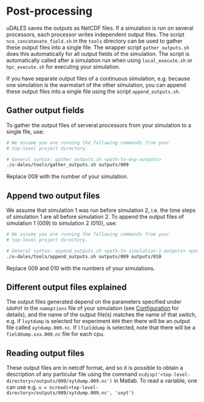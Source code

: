 # Post-processing

uDALES saves the outputs as NetCDF files. If a simulation is run on several processors, each processor writes independent output files. The script `nco_concatenate_field.sh` in the `tools` directory can be used to gather these output files into a single file.
The wrapper script `gather_outputs.sh` does this automatically for all output fields of the simulation. The script is automatically called after a simulation run when using `local_execute.sh` or `hpc_execute.sh` for executing your simulation.

If you have separate output files of a continuous simulation, e.g. because one simulation is the warmstart of the other simulation, you can append these output files into a single file using the script `append_outputs.sh`.

## Gather output fields

To gather the output files of serveral processors from your simulation to a single file, use:

``` sh
# We assume you are running the following commands from your
# top-level project directory.

# General syntax: gather_outputs.sh <path-to-exp-outputs>
./u-dales/tools/gather_outputs.sh outputs/009
```

Replace 009 with the number of your simulation.

## Append two output files

We assume that simulation 1 was run before simulation 2, i.e. the time steps of simulation 1 are all before simulation 2. To append the output files of simulation 1 (009) to simulation 2 (010), use:

``` sh
# We assume you are running the following commands from your
# top-level project directory.

# General syntax: append_outputs.sh <path-to-simulation-1-outputs> <path-to-simulation-2-outputs>
./u-dales/tools/append_outputs.sh outputs/009 outputs/010
```

Replace 009 and 010 with the numbers of your simulations.

## Different output files explained

The output files generated depend on the parameters specified under `&OUPUT` in the `namoptions` file of your simulation (see [Configuration](udales-namoptions-overview.md) for details), and the name of the output file(s) matches the name of that switch, e.g. if `lxytdump` is selected for experiment `009` then there will be an output file called `xytdump.009.nc`. If `lfielddump` is selected, note that there will be a `fielddump.xxx.009.nc` file for each cpu.

## Reading output files

These output files are in netcdf format, and so it is possible to obtain a description of any particular file using the command `ncdisp('<top-level-directory>/outputs/009/xytdump.009.nc')` in Matlab. To read a variable, one can use e.g. `u = ncread(<top-level-directory>/outputs/009/xytdump.009.nc', 'uxyt')`
